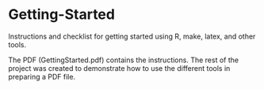 Getting-Started
===============

Instructions and checklist for getting started using R, make, latex, and other tools.

The PDF (GettingStarted.pdf) contains the instructions.  The rest of the project was created to demonstrate
how to use the different tools in preparing a PDF file.

